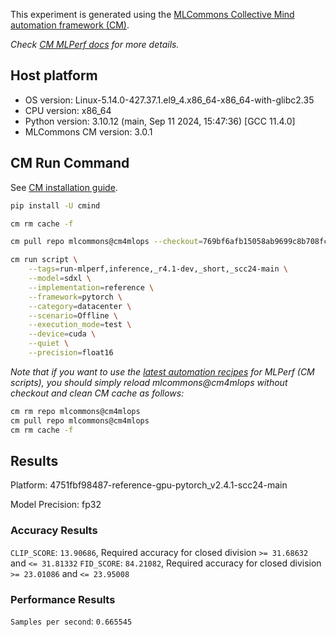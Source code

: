 This experiment is generated using the [MLCommons Collective Mind automation framework (CM)](https://github.com/mlcommons/cm4mlops).

*Check [CM MLPerf docs](https://docs.mlcommons.org/inference) for more details.*

## Host platform

* OS version: Linux-5.14.0-427.37.1.el9_4.x86_64-x86_64-with-glibc2.35
* CPU version: x86_64
* Python version: 3.10.12 (main, Sep 11 2024, 15:47:36) [GCC 11.4.0]
* MLCommons CM version: 3.0.1

## CM Run Command

See [CM installation guide](https://docs.mlcommons.org/inference/install/).

```bash
pip install -U cmind

cm rm cache -f

cm pull repo mlcommons@cm4mlops --checkout=769bf6afb15058ab9699c8b708fc484cc9c7b7fb

cm run script \
	--tags=run-mlperf,inference,_r4.1-dev,_short,_scc24-main \
	--model=sdxl \
	--implementation=reference \
	--framework=pytorch \
	--category=datacenter \
	--scenario=Offline \
	--execution_mode=test \
	--device=cuda \
	--quiet \
	--precision=float16
```
*Note that if you want to use the [latest automation recipes](https://docs.mlcommons.org/inference) for MLPerf (CM scripts),
 you should simply reload mlcommons@cm4mlops without checkout and clean CM cache as follows:*

```bash
cm rm repo mlcommons@cm4mlops
cm pull repo mlcommons@cm4mlops
cm rm cache -f

```

## Results

Platform: 4751fbf98487-reference-gpu-pytorch_v2.4.1-scc24-main

Model Precision: fp32

### Accuracy Results 
`CLIP_SCORE`: `13.90686`, Required accuracy for closed division `>= 31.68632` and `<= 31.81332`
`FID_SCORE`: `84.21082`, Required accuracy for closed division `>= 23.01086` and `<= 23.95008`

### Performance Results 
`Samples per second`: `0.665545`
